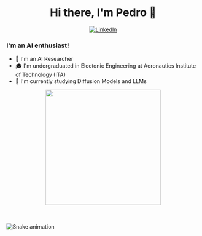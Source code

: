 <h1 align="center">Hi there, I'm Pedro 🤖</h1>

<p align="center">
  <a href="https://www.linkedin.com/in/pedro-lustosa/"><img alt="LinkedIn" src="https://img.shields.io/badge/linkedin-%230077B5.svg?style=for-the-badge&logo=linkedin&logoColor=white" /></a>
 
</p>


### I'm an AI enthusiast!

- 🧠 I'm an AI Researcher 
- 🎓 I'm undergraduated in Electonic Engineering at Aeronautics Institute of Technology (ITA)
- 📖 I'm currently studying Diffusion Models and LLMs
 
 <div align="center"> 
<img height="300em"src="https://cdna.artstation.com/p/assets/images/images/035/693/656/original/gwyneth-balucio-hello-world.gif?1615642877" alt"hello world"> <br><br><br>
</div> 
 
 ![Snake animation](https://github.com/MelRibeiro/MelRibeiro/blob/output/github-contribution-grid-snake.svg)
